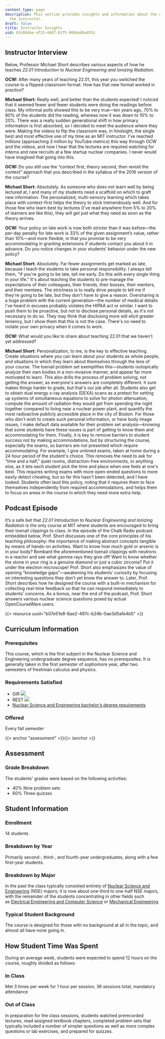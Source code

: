 ```yaml
---
content_type: page
description: This section provides insights and information about the course from
  the instructor.
draft: false
title: Instructor Insights
uid: 03c8dabe-af33-44d7-81f5-b064a4ba4551
---
```

## Instructor Interview

Below, Professor Michael Short describes various aspects of how he teaches *22.01 Introduction to Nuclear Engineering and Ionizing Radiation*.

**OCW:** After many years of teaching 22.01, this year you switched the course to a flipped-classroom format. How has that new format worked in practice? 

**Michael Short:** Really well, and better than the students expected! I noticed that it seemed fewer and fewer students were doing the readings before class. My informal polls showed this to be very true—ten years ago, 70% to 80% of the students did the reading, whereas now it was down to 10% to 20%. There was a really sudden generational shift in how primary information is first absorbed, so I decided to meet the audience where they were. Making the videos to flip the classroom was, in hindsight, the single best and most effective use of my time as an MIT instructor. I've reached millions (approaching 3 million by YouTube metrics) this way through OCW and the videos, and now I hear that the lectures are required watching for interns and new recruits at a few startup nuclear companies. I never would have imagined that going into this.

**OCW:** Do you still use the “context first, theory second, then revisit the context” approach that you described in the syllabus of the 2016 version of the course? 

**Michael Short:** Absolutely. As someone who does not learn well by being lectured at, I and many of my students need a scaffold on which to graft new information. The personalized, multi-sensory learning which takes place with context-first helps the theory to stick tremendously well. And for those few who learn best by lectures (I've read anywhere from 5% to 20% of learners are like this), they will get just what they need as soon as the theory arrives.

**OCW:** Your policy on late work is now both stricter than it was before—the per-day penalty for late work is 33% of the given assignment’s value, rather than 10%—and more flexible, in that you promise to be very accommodating in granting extensions if students contact you about it in advance. Do you notice changes in your students’ behavior under the new policy?

**Michael Short:** Absolutely. Far fewer assignments get marked as late, because I teach the students to take personal responsibility. I always tell them, "if you're going to be late, tell me early. Do this with every single thing in your life." It's about teaching the students to pre-manage the expectations of their colleagues, their friends, their bosses, their mentors, and their mentees. The strictness is to really drive people to tell me if they're going to be late, but they don't have to give a reason. Oversharing is a huge problem with the current generation—the number of medical details I've heard in excuses probably violates the HIPAA act or similar. I want to push them to be proactive, but not to disclose personal details, as it's not necessary to do so. They may think that disclosing more will elicit greater leniency, but I show them that this is not the case. There's no need to violate your own privacy when it comes to work.

**OCW:** What would you like to share about teaching 22.01 that we haven’t yet addressed?

**Michael Short:** Personalization, to me, is the key to effective teaching. Create situations where you can learn about your students as whole people, and situations in which they learn about themselves through the lens of your course. The toenail problem set exemplifies this—students isotopically analyze their own bodies in a non-invasive manner, and appear far more motivated to learn. This also drills the process of problem solving, not getting the answer, as everyone's answers are completely different. It sure makes things harder to grade, but that's our job after all. Students also get to obtain dual energy x-ray analysis (DEXA) scans as a pretext for setting up systems of simultaneous equations to solve for photon attenuation, compute the amount of radiation they would get from spending the night together compared to living near a nuclear power plant, and quantify the most radioactive publicly accessible place in the city of Boston. For those who don't wish to create such personal information, or have body image issues, I make default data available for their problem set analysis—knowing that some students have these issues is part of getting to know them and accommodating for them. Finally, it is key to remove barriers to student success not by making accommodations, but by structuring the course, especially the exams, so barriers are not presented which require accommodating. For example, I give untimed exams, taken at home during a 24 hour period of the student's choice. This removes the need to ask for "time and a half," quiet rooms, distraction-free environments, or anything else, as it lets each student pick the time and place when one feels at one's best. This requires writing exams with more open-ended questions to more easily detect cheating, but so far this hasn't been detected, and I have looked. Students often laud this policy, noting that it requires them to face themselves independently from required accommodations, and helps them to focus on areas in the course in which they need more extra help.

## Podcast Episode

It’s a safe bet that *22.01 Introduction to Nuclear Engineering and Ionizing Radiation* is the only course at MIT where students are encouraged to bring their toenail clippings to class. In the episode of the Chalk Radio podcast embedded below, Prof. Short discusses one of the core principles of his teaching philosophy: the importance of making abstract concepts tangible by means of hands-on activities. Want to know how much gold or arsenic is in your body? Bombard the aforementioned toenail clippings with neutrons in a reactor and see what gamma rays they give off! Want to know whether the stone in your ring is a genuine diamond or just a cubic zirconia? Put it under the electron microscope! Prof. Short also emphasizes the value of opening “knowledge gaps”—awakening his students’ curiosity by focusing on interesting questions they don’t yet know the answer to. Later, Prof. Short describes how he designed the course with a built-in mechanism for collecting real-time feedback so that he can respond immediately to students’ concerns. As a bonus, near the end of the podcast, Prof. Short answers various nuclear science questions posed by actual OpenCourseWare users. 

{{< resource uuid="b07e51e8-8ae2-497c-b24b-0ae3d5afe4b5" >}}

## Curriculum Information

### Prerequisites

This course, which is the first subject in the Nuclear Science and Engineering undergraduate degree sequence, has no prerequisites. It is generally taken in the first semester of sophomore year, after two semesters of freshman calculus and physics.

### Requirements Satisfied

- GIR ![](/images/educator/icon-question-gir.png)
- REST ![](/images/educator/icon-question-rest.png)
- [Nuclear Science and Engineering bachelor’s degree requirements](http://catalog.mit.edu/degree-charts/nuclear-science-engineering-course-22/)

### Offered

Every fall semester

{{< anchor "assessment" >}}{{< /anchor >}}

## Assessment

### Grade Breakdown

The students' grades were based on the following activities:

- 40% Nine problem sets
- 60% Three quizzes

## Student Information

### Enrollment

14 students

### Breakdown by Year

Primarily second-, third-, and fourth-year undergraduates, along with a few first-year students.

### Breakdown by Major

In the past the class typically consisted entirely of [Nuclear Science and Engineering](http://web.mit.edu/nse/) (NSE) majors; it is now about one-third to one-half NSE majors, with the remainder of the students concentrating in other fields such as [Electrical Engineering and Computer Science](https://www.eecs.mit.edu/) or [Mechanical Engineering](http://meche.mit.edu/education/undergraduate/course-2).

### Typical Student Background

The course is designed for those with no background at all in the topic, and almost all have none going in.

## How Student Time Was Spent

During an average week, students were expected to spend 12 hours on the course, roughly divided as follows:

### In Class

Met 3 times per week for 1 hour per session; 36 sessions total; mandatory attendance

### Out of Class

In preparation for the class sessions, students watched prerecorded lectures, read assigned textbook chapters, completed problem sets that typically included a number of simpler questions as well as more complex questions or lab exercises, and prepared for quizzes.